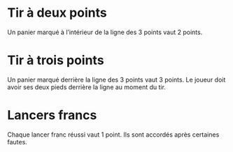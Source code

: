 # Tir à deux points
Un panier marqué à l’intérieur de la ligne des 3 points vaut 2 points.

# Tir à trois points
Un panier marqué derrière la ligne des 3 points vaut 3 points. Le joueur doit avoir ses deux pieds derrière la ligne au moment du tir.

# Lancers francs
Chaque lancer franc réussi vaut 1 point. Ils sont accordés après certaines fautes.
